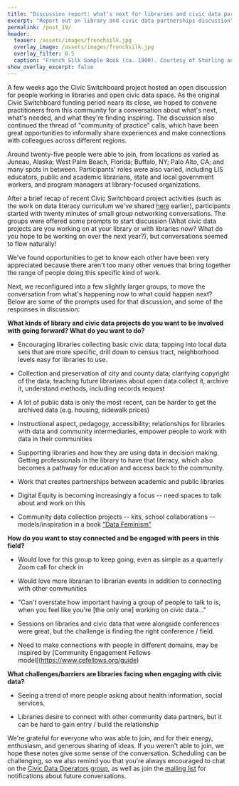 ```yaml
---
title: "Discussion report: what's next for libraries and civic data partnerships?"
excerpt: "Report out on library and civic data partnerships discussion"
permalink: /post_19/
header:
  teaser: /assets/images/frenchsilk.jpg
  overlay_image: /assets/images/frenchsilk.jpg
  overlay_filter: 0.5
  caption: "French Silk Sample Book (ca. 1900). Courtesy of Sterling and Francine Clark Art Institute Library"
show_overlay_excerpt: false
---
```


A few weeks ago the Civic Switchboard project hosted an open discussion for people working in libraries and open civic data space. As the original Civic Switchboard funding period nears its close, we hoped to convene practitioners from this community for a conversation about what's next, what's needed, and what they're finding inspiring. The discussion also continued the thread of "community of practice" calls, which have been great opportunities to informally share experiences and make connections with colleagues across different regions.

Around twenty-five people were able to join, from locations as varied as Juneau, Alaska; West Palm Beach, Florida; Buffalo, NY; Palo Alto, CA; and many spots in between. Participants' roles were also varied, including LIS educators, public and academic librarians, state and local government workers, and program managers at library-focused organizations. 

After a brief recap of recent Civic Switchboard project activities (such as the work on data literacy curriculum we've shared [here]( https://civic-switchboard.github.io/post_18/) earlier), participants started with twenty minutes of small group networking conversations.  The groups were offered some prompts  to start discussion (What civic data projects are you working on at your library or with libraries now? What do you hope to be working on over the next year?), but conversations seemed to flow naturally!

We've found opportunities to get to know each other have been very appreciated because there aren't too many other venues that bring together the range of people doing this specific kind of work. 

Next, we reconfigured into a few slightly larger groups, to move the conversation from  what's happening now to what could happen next? Below are some of the prompts used for that discussion, and some of the responses in discussion:

**What kinds of library and civic data projects do you want to be involved with going forward? What do you want to do?**

* Encouraging libraries collecting basic civic data; tapping into local data sets that are more specific, drill down to census tract, neighborhood levels easy for libraries to use.

* Collection and preservation of city and county data; clarifying copyright of the data; teaching future librarians about open data collect it, archive it, understand methods, including records request 

* A lot of public data is only the most recent, can be harder  to get the archived data (e.g. housing, sidewalk prices)

* Instructional aspect, pedagogy, accessibility; relationships for libraries with data and community intermediaries, empower people to work with data in their communities

* Supporting libraries and how they are using data in decision making. Getting professionals in the library to have that literacy, which also becomes a pathway for education and access back to the community.

* Work that creates partnerships between academic and public libraries

* Digital Equity is becoming increasingly a focus -- need spaces to talk about and work on this

* Community data collection projects -- kits, school collaborations -- models/inspiration in a book [“Data Feminism”](https://mitpress.mit.edu/books/data-feminism)

**How do you want to stay connected and be engaged with peers in this field?**

* Would love for this group to keep going, even as simple as a quarterly Zoom call for check in

* Would love more librarian to librarian events in addition to connecting with other communities

* "Can't overstate how important having a group of people to talk to is, when you feel like you're [the only one] working on civic data..."

* Sessions on libraries and civic data that were alongside conferences were great, but the challenge is finding the right conference / field.

* Need to make connections with people in different domains, may be inspired by [Community Engagement Fellows model[(https://www.cefellows.org/guide)

**What challenges/barriers are libraries facing when engaging with civic data?**

* Seeing a trend of more people asking about health information, social services. 

* Libraries desire to connect with other community data partners, but it can be hard to gain entry / build the relationship

We're grateful for everyone who was able to join, and for their energy, enthusiasm, and generous sharing of ideas. If you weren't able to join, we hope these notes give some sense of the conversation. Scheduling can be challenging, so we also remind you that you're always encouraged to chat on the [Civic Data Operators group](https://civic-switchboard.github.io/group/), as well as join the [mailing list](https://civicswitchboard.us17.list-manage.com/subscribe?u=530c4fdb234145e8e1e6b5307&id=3ae069cc9d) for notifications about future conversations.
